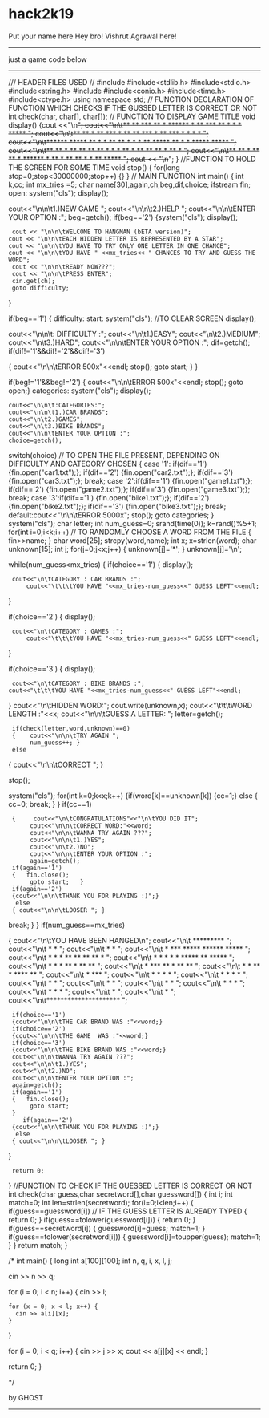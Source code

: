 # hack2k19
Put your name here
Hey bro! Vishrut Agrawal here!
****************************************
just a game code below
*****************************************
/// HEADER FILES USED //
#include<iostream>
#include<stdlib.h>
#include<stdio.h>
#include<string.h>
#include<fstream>
#include<conio.h>
#include<time.h>
#include<ctype.h>
using namespace std;
// FUNCTION DECLARATION OF FUNCTION WHICH CHECKS IF THE GUSSED LETTER IS CORRECT OR NOT
int check(char, char[], char[]);
// FUNCTION TO DISPLAY GAME TITLE
void display()
{cout <<"\n~~~~~~~~~~~~~~~~~~~~~~~~~~~~~~~~~~~~~~~~~~~~~~~~~~~~~~~~~~~~~~~~~~~~~~~~~~~~~~~~~~~~~~~~~~~~";
cout<<"\n\t**  **     ***    **   *    ******  *      **      ***   **   *    *   *      *****    ";
cout<<"\n\t**  **    * **    ***  *    **      **    ***     * **   ***  *    *   *      *        ";
cout<<"\n\t******   *****    ** * *    **  **  *  * * **    *****   ** * *    *****      *****    ";
cout<<"\n\t**  **  *   **    **  **    **   *  *   *  **   *   **   **  **        *  **      *    ";
cout<<"\n\t**  ** *    **    **   *    ******  *      **  *    **   **   *        *  **  *****    ";
cout << "\n~~~~~~~~~~~~~~~~~~~~~~~~~~~~~~~~~~~~~~~~~~~~~~~~~~~~~~~~~~~~~~~~~~~~~~~~~~~~~~~~~~~~~~~~~~~~";
}
//FUNCTION TO HOLD THE SCREEN FOR SOME TIME
void stop()
{   for(long stop=0;stop<30000000;stop++)
		{}
	}
// MAIN FUNCTION
int main()
{ int k,cc;
int mx_tries =5;
char name[30],again,ch,beg,dif,choice;
	 ifstream fin;
open:
system("cls");
display();

cout<<"\n\n\t1.)NEW GAME ";
cout<<"\n\n\t2.)HELP ";
cout<<"\n\n\tENTER YOUR OPTION :";
beg=getch();
if(beg=='2')
{system("cls");
display();

	 cout << "\n\n\tWELCOME TO HANGMAN (bETA version)";
	cout << "\n\n\tEACH HIDDEN LETTER IS REPRESENTED BY A STAR";
	cout << "\n\n\tYOU HAVE TO TRY ONLY ONE LETTER IN ONE CHANCE";
	cout << "\n\n\tYOU HAVE " <<mx_tries<< " CHANCES TO TRY AND GUESS THE WORD";
	 cout << "\n\n\tREADY NOW???";
	 cout << "\n\n\tPRESS ENTER";
	 cin.get(ch);
	 goto difficulty;

}


if(beg=='1')
{  difficulty:
	 start:
	system("cls"); //TO CLEAR SCREEN
display();


cout<<"\n\n\t: DIFFICULTY :";
cout<<"\n\t1.)EASY";
cout<<"\n\t2.)MEDIUM";
cout<<"\n\t3.)HARD";
cout<<"\n\n\tENTER YOUR OPTION :";
dif=getch();
if(dif!='1'&&dif!='2'&&dif!='3')

{ cout<<"\n\n\tERROR 500x"<<endl;
	 stop();
	  goto start;
}
}

if(beg!='1'&&beg!='2')
{
	 cout<<"\n\n\tERROR 500x"<<endl;
	stop();
goto open;}
 categories:
	system("cls");
display();

	cout<<"\n\n\t:CATEGORIES:";
	cout<<"\n\n\t1.)CAR BRANDS";
	cout<<"\n\t2.)GAMES";
	cout<<"\n\t3.)BIKE BRANDS";
	cout<<"\n\n\tENTER YOUR OPTION :";
	choice=getch();

switch(choice)    // TO OPEN THE FILE PRESENT, DEPENDING ON DIFFICULTY AND CATEGORY CHOSEN
{
	 case '1': if(dif=='1')
	 {fin.open("car1.txt");};
	 if(dif=='2')
	  {fin.open("car2.txt");};
	  if(dif=='3')
	  {fin.open("car3.txt");};
	 break;
	 case '2':if(dif=='1')
	 {fin.open("game1.txt");};
	 if(dif=='2')
	  {fin.open("game2.txt");};
	  if(dif=='3')
	  {fin.open("game3.txt");};
	 break;
	 case '3':if(dif=='1')
	 {fin.open("bike1.txt");};
	 if(dif=='2')
	  {fin.open("bike2.txt");};
	  if(dif=='3')
	  {fin.open("bike3.txt");};
	  break;
	 default:cout<<"\n\n\tERROR 5000x";
	 stop();
	 goto categories;
}
	system("cls");
char letter;
int num_guess=0;
srand(time(0));
k=rand()%5+1;
for(int i=0;i<k;i++)    // TO RANDOMLY CHOOSE A WORD FROM THE FILE
{
	 fin>>name;
}
char word[25];
strcpy(word,name);
int x;
x=strlen(word);
char unknown[15];
int j;
for(j=0;j<x;j++)
{ unknown[j]='*';
 }
 unknown[j]='\n';

while(num_guess<mx_tries)
{   if(choice=='1')
  {
  display();

	 cout<<"\n\tCATEGORY : CAR BRANDS :";
		 cout<<"\t\t\tYOU HAVE "<<mx_tries-num_guess<<" GUESS LEFT"<<endl;
  }

  if(choice=='2')
  {
display();


	 cout<<"\n\tCATEGORY : GAMES :";
		 cout<<"\t\t\tYOU HAVE "<<mx_tries-num_guess<<" GUESS LEFT"<<endl;
  }

  if(choice=='3')
  {
display();


	 cout<<"\n\tCATEGORY : BIKE BRANDS :";
	cout<<"\t\t\tYOU HAVE "<<mx_tries-num_guess<<" GUESS LEFT"<<endl;
  }
	 cout<<"\n\tHIDDEN WORD:";
	 cout.write(unknown,x);
	 cout<<"\t\t\tWORD LENGTH :"<<x;
	 cout<<"\n\n\tGUESS A LETTER: ";
	 letter=getch();


	 if(check(letter,word,unknown)==0)
	 { 	  cout<<"\n\n\tTRY AGAIN ";
		  num_guess++; }
	 else

   {	 cout<<"\n\n\tCORRECT ";		  }

  stop();

system("cls");
	 for(int k=0;k<x;k++)
	 {if(word[k]==unknown[k])
		  {cc=1;}
		  else
		 {  cc=0;
			break; }
		 }
	 if(cc==1)

	 {     cout<<"\n\tCONGRATULATIONS"<<"\n\tYOU DID IT";
		  cout<<"\n\n\tCORRECT WORD:"<<word;
		  cout<<"\n\n\tWANNA TRY AGAIN ???";
		  cout<<"\n\n\t1.)YES";
		  cout<<"\n\t2.)NO";
		  cout<<"\n\n\tENTER YOUR OPTION :";
		  again=getch();
	 if(again=='1')
	 {   fin.close();
		  goto start;   }
	 if(again=='2')
	 {cout<<"\n\n\tTHANK YOU FOR PLAYING :)";}
	  else
	 { cout<<"\n\n\tLOOSER "; }
 break;	 }
}
if(num_guess==mx_tries)











{	 cout<<"\n\tYOU HAVE BEEN HANGED\n";
	 cout<<"\n\t  *********                             ";
	 cout<<"\n\t  *       *                             ";
	 cout<<"\n\t  *       *                             ";
	 cout<<"\n\t  *      ***        *****   ******  *****  ";
	 cout<<"\n\t  *     *   *       ** **     **     **  *  ";
	 cout<<"\n\t  *    * *  * *     *****     **     *****  ";
	 cout<<"\n\t  *     *   *       ** *      **     **     ";
	 cout<<"\n\t  *      ***        **  *     **     **     ";
	 cout<<"\n\t  *       *         **   *   ****    **     ";
	 cout<<"\n\t  *      ***                            ";
	 cout<<"\n\t  *     * * *                           ";
	 cout<<"\n\t  *    *  *  *                          ";
	 cout<<"\n\t  *       *                             ";
	 cout<<"\n\t  *       *                             ";
	 cout<<"\n\t  *       *                             ";
	 cout<<"\n\t  *      * *                            ";
	 cout<<"\n\t  *     *   *                           ";
	 cout<<"\n\t  *                                     ";
	 cout<<"\n\t  *                                     ";
	 cout<<"\n\t*********************                   ";


	 if(choice=='1')
	 {cout<<"\n\n\tTHE CAR BRAND WAS :"<<word;}
	 if(choice=='2')
	 {cout<<"\n\n\tTHE GAME  WAS :"<<word;}
	 if(choice=='3')
	 {cout<<"\n\n\tTHE BIKE BRAND WAS :"<<word;}
	 cout<<"\n\n\tWANNA TRY AGAIN ???";
	 cout<<"\n\n\t1.)YES";
	 cout<<"\n\t2.)NO";
	 cout<<"\n\n\tENTER YOUR OPTION :";
	 again=getch();
	 if(again=='1')
	 {   fin.close();
		  goto start;
	 }
		if(again=='2')
	 {cout<<"\n\n\tTHANK YOU FOR PLAYING :)";}
	  else
	 { cout<<"\n\n\tLOOSER "; }


}

	 return 0;
}
//FUNCTION TO CHECK IF THE GUESSED LETTER IS CORRECT OR NOT
int check(char guess,char secretword[],char guessword[])
{
	 int i;
	 int match=0;
	 int len=strlen(secretword);
	 for(i=0;i<len;i++)
	 {
		  if(guess==guessword[i])             // IF THE GUESS LETTER IS ALREADY TYPED
		  {
				return 0;
		  }
		  if(guess==tolower(guessword[i]))
		  {
				return 0;
		  }
		  if(guess==secretword[i])
		  {
				guessword[i]=guess;
				match=1;
		  }
		  if(guess==tolower(secretword[i]))
		  {
				guessword[i]=toupper(guess);
				match=1;
		  }
	 }
	 return match;
}

/*
int main() {
  long int a[100][100];
  int n, q, i, x, l, j;

  cin >> n >> q;

  for (i = 0; i < n; i++)
  {
    cin >> l;

    for (x = 0; x < l; x++) {
      cin >> a[i][x];
    }
  }

  for (i = 0; i < q; i++)
  {
    cin >> j >> x;
    cout << a[j][x] << endl;
  }

return 0;
}

*/

by GHOST
************
